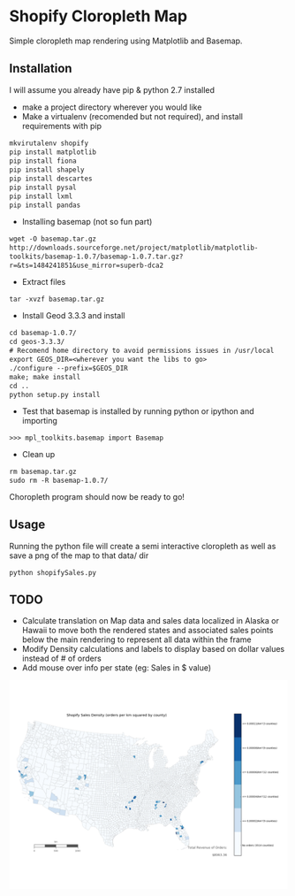 # Shopify Cloropleth Map
Simple cloropleth map rendering using Matplotlib and Basemap.
## Installation
I will assume you already have pip & python 2.7 installed
- make a project directory wherever you would like
- Make a virtualenv (recomended but not required), and install requirements with pip
```
mkvirutalenv shopify
pip install matplotlib
pip install fiona
pip install shapely
pip install descartes
pip install pysal
pip install lxml
pip install pandas
```
- Installing basemap (not so fun part)
```
wget -O basemap.tar.gz http://downloads.sourceforge.net/project/matplotlib/matplotlib-toolkits/basemap-1.0.7/basemap-1.0.7.tar.gz?r=&ts=1484241851&use_mirror=superb-dca2
```
- Extract files
```
tar -xvzf basemap.tar.gz
```
- Install Geod 3.3.3 and install
```
cd basemap-1.0.7/
cd geos-3.3.3/
# Recomend home directory to avoid permissions issues in /usr/local
export GEOS_DIR=<wherever you want the libs to go>
./configure --prefix=$GEOS_DIR
make; make install
cd ..
python setup.py install
```
- Test that basemap is installed by running python or ipython and importing
```
>>> mpl_toolkits.basemap import Basemap
```
- Clean up 
```
rm basemap.tar.gz
sudo rm -R basemap-1.0.7/
```
Choropleth program should now be ready to go!
## Usage
Running the python file will create a semi interactive cloropleth as well as save a png of the map to that data/ dir
```
python shopifySales.py
```
## TODO
- Calculate translation on Map data and sales data localized in Alaska or Hawaii to move both the rendered states and associated sales points below the main rendering to represent all data within the frame
- Modify Density calculations and labels to display based on dollar values instead of # of orders
- Add mouse over info per state (eg: Sales in $ value)


![Alt text](/data/shopifySales.png?raw=true)
